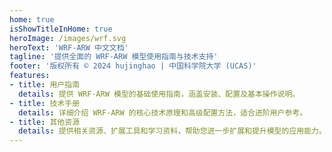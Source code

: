```yaml
---
home: true
isShowTitleInHome: true
heroImage: /images/wrf.svg
heroText: 'WRF-ARW 中文文档'
tagline: '提供全面的 WRF-ARW 模型使用指南与技术支持'
footer: '版权所有 © 2024 hujinghao | 中国科学院大学 (UCAS)'
features:
- title: 用户指南
  details: 提供 WRF-ARW 模型的基础使用指南，涵盖安装、配置及基本操作说明。
- title: 技术手册
  details: 详细介绍 WRF-ARW 的核心技术原理和高级配置方法，适合进阶用户参考。
- title: 其他资源
  details: 提供相关资源、扩展工具和学习资料，帮助您进一步扩展和提升模型的应用能力。
---
```

